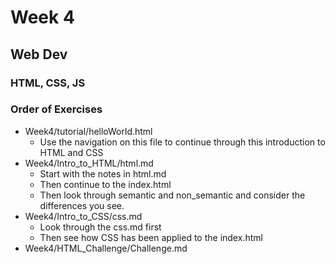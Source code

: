 # Week 4

## Web Dev

### HTML, CSS, JS

### Order of Exercises

- Week4/tutorial/helloWorld.html
  - Use the navigation on this file to continue through this introduction to HTML and CSS
- Week4/Intro_to_HTML/html.md
  - Start with the notes in html.md
  - Then continue to the index.html
  - Then look through semantic and non_semantic and consider the differences you see.
- Week4/Intro_to_CSS/css.md
  - Look through the css.md first
  - Then see how CSS has been applied to the index.html
- Week4/HTML_Challenge/Challenge.md
